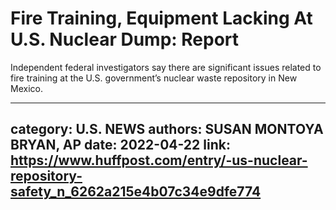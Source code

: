 # Fire Training, Equipment Lacking At U.S. Nuclear Dump: Report

Independent federal investigators say there are significant issues related to fire training at the U.S. government’s nuclear waste repository in New Mexico.

---
category: U.S. NEWS
authors: SUSAN MONTOYA BRYAN, AP
date: 2022-04-22
link: https://www.huffpost.com/entry/-us-nuclear-repository-safety_n_6262a215e4b07c34e9dfe774
---
